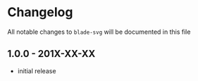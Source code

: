 # Changelog

All notable changes to `blade-svg` will be documented in this file

## 1.0.0 - 201X-XX-XX

- initial release
